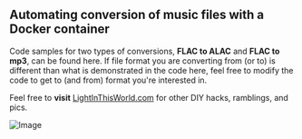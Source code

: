 ## Automating conversion of music files with a Docker container

Code samples for two types of conversions, **FLAC to ALAC** and **FLAC to mp3**, can be found here. If file format you are converting from (or to) is different than what is demonstrated in the code here, feel free to modify the code to get to (and from) format you're interested in.

Feel free to **visit** [LightInThisWorld.com](https://lightinthisworld.com) for other DIY hacks, ramblings, and pics.

![Image](https://live.staticflickr.com/65535/51989842751_46acc6462e_b.jpg)
